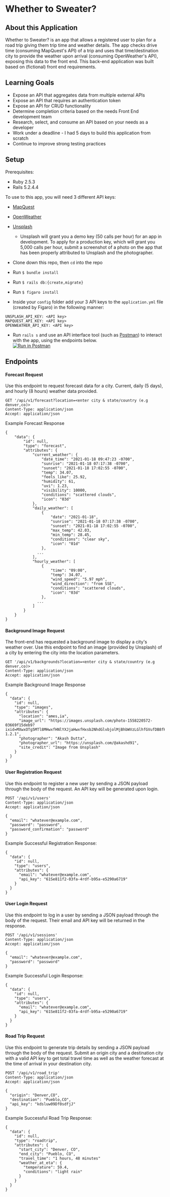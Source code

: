 # Whether to Sweater?

## About this Application
Whether to Sweater? is an app that allows a registered user to plan for a road trip giving them trip time and weather details. The app checks drive time (consuming MapQuest's API) of a trip and uses that time/destination city to provide the weather upon arrival (consuming OpenWeather's API), exposing this data to the front end. This back-end application was built based on (fictional) front end requirements.

## Learning Goals
- Expose an API that aggregates data from multiple external APIs
- Expose an API that requires an authentication token
- Expose an API for CRUD functionality
- Determine completion criteria based on the needs Front End development team
- Research, select, and consume an API based on your needs as a developer
- Work under a deadline - I had 5 days to build this application from scratch
- Continue to improve strong testing practices

## Setup
Prerequisites:
- Ruby 2.5.3
- Rails 5.2.4.4

To use to this app, you will need 3 different API keys:
- [MapQuest](https://developer.mapquest.com)
- [OpenWeather](https://openweathermap.org/appid)
- [Unsplash](https://unsplash.com/developers)
  * Unsplash will grant you a demo key (50 calls per hour) for an app in development. To apply for a production key, which will grant you 5,000 calls per hour, submit a screenshot of a photo on the app that has been properly attributed to Unsplash and the photographer.

- Clone down this repo, then `cd` into the repo
- Run `$ bundle install`
- Run `$ rails db:{create,migrate}`
- Run `$ figaro install`
- Inside your `config` folder add your 3 API keys to the `application.yml` file (created by Figaro) in the following manner:
```
UNSPLASH_API_KEY: <API key>
MAPQUEST_API_KEY: <API key>
OPENWEATHER_API_KEY: <API key>
```
- Run `rails s` and use an API interface tool (such as [Postman](https://www.postman.com/)) to interact with the app, using the endpoints below.  
[![Run in Postman](https://run.pstmn.io/button.svg)](https://app.getpostman.com/run-collection/6fcbe32882faad889b73)

## Endpoints
#### Forecast Request
Use this endpoint to request forecast data for a city. Current, daily (5 days), and hourly (8 hours) weather data provided.
```
GET '/api/v1/forecast?location=<enter city & state/country (e.g denver,co)>
Content-Type: application/json
Accept: application/json
```
Example Forecast Response
```
{
    "data": {
        "id": null,
        "type": "forecast",
        "attributes": {
            "current_weather": {
                "date_time": "2021-01-18 09:47:23 -0700",
                "sunrise": "2021-01-18 07:17:38 -0700",
                "sunset": "2021-01-18 17:02:55 -0700",
                "temp": 34.07,
                "feels_like": 25.92,
                "humidity": 61,
                "uvi": 1.23,
                "visibility": 10000,
                "conditions": "scattered clouds",
                "icon": "03d"
            },
            "daily_weather": [
                {
                    "date": "2021-01-18",
                    "sunrise": "2021-01-18 07:17:38 -0700",
                    "sunset": "2021-01-18 17:02:55 -0700",
                    "max_temp": 42.03,
                    "min_temp": 28.45,
                    "conditions": "clear sky",
                    "icon": "01d"
                },
              ...
            ],
            "hourly_weather": [
                {
                    "time": "09:00",
                    "temp": 34.07,
                    "wind_speed": "5.97 mph",
                    "wind_direction": "from SSE",
                    "conditions": "scattered clouds",
                    "icon": "03d"
                },
              ...
            ]
        }
    }
}
```
#### Background Image Request
The front-end has requested a background image to display a city's weather over. Use this endpoint to find an image (provided by Unsplash) of a city by entering the city into the location parameters.
```
GET '/api/v1/backgrounds?location=<enter city & state/country (e.g denver,co)>
Content-Type: application/json
Accept: application/json
```
Example Background Image Response
```
{
  "data": {
    "id": null,
    "type": "images",
    "attributes": {
      "location": "ames,ia",
      "image_url": "https://images.unsplash.com/photo-1558220572-03669f15deb9?ixid=MXwxOTg5MTl8MHwxfHNlYXJjaHwxfHxsb2NhdGlvbjolMjBhbWVzLGlhfGVufDB8fHw&ixlib=rb-1.2.1",
      "photographer": "Akash Dutta",
      "photographer_url": "https://unsplash.com/@akashd91",
      "site_credit": "Image from Unsplash"
    }
  }
}
```
#### User Registration Request
Use this endpoint to register a new user by sending a JSON payload through the body of the request. An API key will be generated upon login.
```
POST '/api/v1/users'
Content-Type: application/json
Accept: application/json

{
  "email": "whatever@example.com",
  "password": "password",
  "password_confirmation": "password"
}
```
Example Successful Registration Response:
```
{
  "data": {
    "id": null,
    "type": "users",
    "attributes": {
      "email": "whatever@example.com",
      "api_key": "61Se811f2-03fa-4rdf-b95a-e5290a6719"
    }
  }
}
```

#### User Login Request
Use this endpoint to log in a user by sending a JSON payload through the body of the request. Their email and API key will be returned in the response.
```
POST '/api/v1/sessions'
Content-Type: application/json
Accept: application/json

{
  "email": "whatever@example.com",
  "password": "password"
}
```
Example Successful Login Response:
```
{
  "data": {
    "id": null,
    "type": "users",
    "attributes": {
      "email": "whatever@example.com",
      "api_key": "61Se811f2-03fa-4rdf-b95a-e5290a6719"
    }
  }
}
```

#### Road Trip Request
Use this endpoint to generate trip details by sending a JSON payload through the body of the request. Submit an origin city and a destination city with a valid API key to get total travel time as well as the weather forecast at the time of arrival in your destination city.
```
POST '/api/v1/road_trip'
Content-Type: application/json
Accept: application/json

{
  "origin": "Denver,CO",
  "destination": "Pueblo,CO",
  "api_key": "kdsluw09Df0sdfjJ"
}
```
Example Successful Road Trip Response:
```
{
  "data": {
    "id": null,
    "type": "roadtrip",
    "attributes": {
      "start_city": "Denver, CO",
      "end_city": "Pueblo, CO",
      "travel_time": "1 hours, 48 minutes"
      "weather_at_eta": {
        "temperature": 59.4,
        "conditions": "light rain"
      }
    }
  }
}
```
